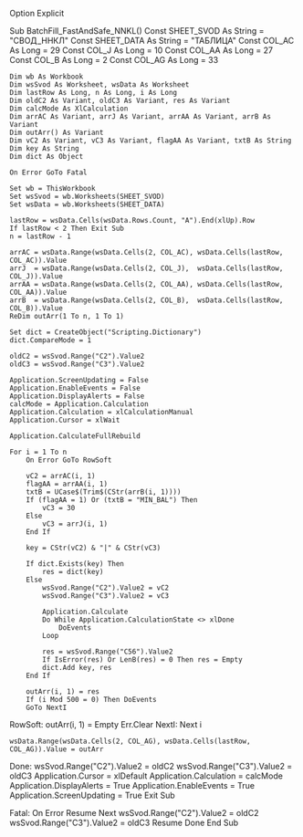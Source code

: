 Option Explicit

Sub BatchFill_FastAndSafe_NNKL()
    Const SHEET_SVOD As String = "СВОД_ННКЛ"
    Const SHEET_DATA As String = "ТАБЛИЦА"
    Const COL_AC As Long = 29
    Const COL_J  As Long = 10
    Const COL_AA As Long = 27
    Const COL_B  As Long = 2
    Const COL_AG As Long = 33

    Dim wb As Workbook
    Dim wsSvod As Worksheet, wsData As Worksheet
    Dim lastRow As Long, n As Long, i As Long
    Dim oldC2 As Variant, oldC3 As Variant, res As Variant
    Dim calcMode As XlCalculation
    Dim arrAC As Variant, arrJ As Variant, arrAA As Variant, arrB As Variant
    Dim outArr() As Variant
    Dim vC2 As Variant, vC3 As Variant, flagAA As Variant, txtB As String
    Dim key As String
    Dim dict As Object

    On Error GoTo Fatal

    Set wb = ThisWorkbook
    Set wsSvod = wb.Worksheets(SHEET_SVOD)
    Set wsData = wb.Worksheets(SHEET_DATA)

    lastRow = wsData.Cells(wsData.Rows.Count, "A").End(xlUp).Row
    If lastRow < 2 Then Exit Sub
    n = lastRow - 1

    arrAC = wsData.Range(wsData.Cells(2, COL_AC), wsData.Cells(lastRow, COL_AC)).Value
    arrJ  = wsData.Range(wsData.Cells(2, COL_J),  wsData.Cells(lastRow, COL_J)).Value
    arrAA = wsData.Range(wsData.Cells(2, COL_AA), wsData.Cells(lastRow, COL_AA)).Value
    arrB  = wsData.Range(wsData.Cells(2, COL_B),  wsData.Cells(lastRow, COL_B)).Value
    ReDim outArr(1 To n, 1 To 1)

    Set dict = CreateObject("Scripting.Dictionary")
    dict.CompareMode = 1

    oldC2 = wsSvod.Range("C2").Value2
    oldC3 = wsSvod.Range("C3").Value2

    Application.ScreenUpdating = False
    Application.EnableEvents = False
    Application.DisplayAlerts = False
    calcMode = Application.Calculation
    Application.Calculation = xlCalculationManual
    Application.Cursor = xlWait

    Application.CalculateFullRebuild

    For i = 1 To n
        On Error GoTo RowSoft

        vC2 = arrAC(i, 1)
        flagAA = arrAA(i, 1)
        txtB = UCase$(Trim$(CStr(arrB(i, 1))))
        If (flagAA = 1) Or (txtB = "MIN_BAL") Then
            vC3 = 30
        Else
            vC3 = arrJ(i, 1)
        End If

        key = CStr(vC2) & "|" & CStr(vC3)

        If dict.Exists(key) Then
            res = dict(key)
        Else
            wsSvod.Range("C2").Value2 = vC2
            wsSvod.Range("C3").Value2 = vC3

            Application.Calculate
            Do While Application.CalculationState <> xlDone
                DoEvents
            Loop

            res = wsSvod.Range("C56").Value2
            If IsError(res) Or LenB(res) = 0 Then res = Empty
            dict.Add key, res
        End If

        outArr(i, 1) = res
        If (i Mod 500 = 0) Then DoEvents
        GoTo NextI

RowSoft:
        outArr(i, 1) = Empty
        Err.Clear
NextI:
    Next i

    wsData.Range(wsData.Cells(2, COL_AG), wsData.Cells(lastRow, COL_AG)).Value = outArr

Done:
    wsSvod.Range("C2").Value2 = oldC2
    wsSvod.Range("C3").Value2 = oldC3
    Application.Cursor = xlDefault
    Application.Calculation = calcMode
    Application.DisplayAlerts = True
    Application.EnableEvents = True
    Application.ScreenUpdating = True
    Exit Sub

Fatal:
    On Error Resume Next
    wsSvod.Range("C2").Value2 = oldC2
    wsSvod.Range("C3").Value2 = oldC3
    Resume Done
End Sub
